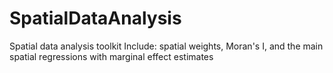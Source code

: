 # SpatialDataAnalysis
Spatial data analysis toolkit
Include: spatial weights, Moran's I, and the main spatial regressions with marginal effect estimates
